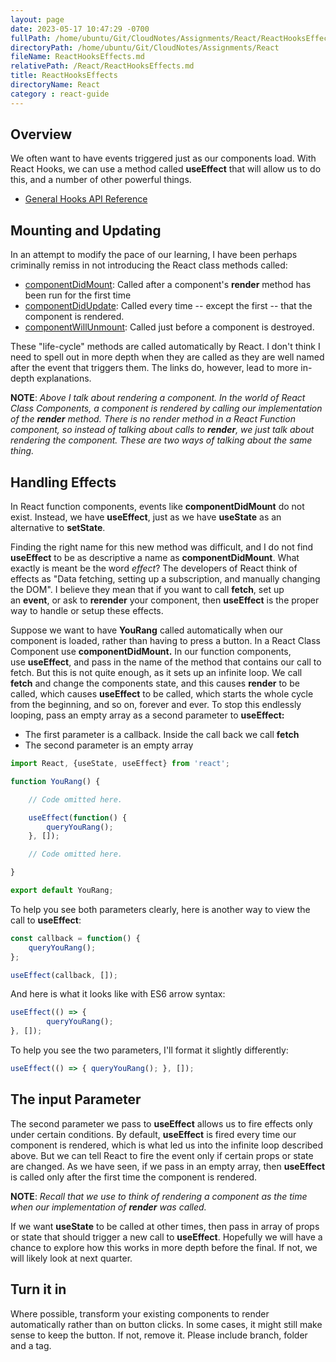```yaml
---
layout: page
date: 2023-05-17 10:47:29 -0700
fullPath: /home/ubuntu/Git/CloudNotes/Assignments/React/ReactHooksEffects.md
directoryPath: /home/ubuntu/Git/CloudNotes/Assignments/React
fileName: ReactHooksEffects.md
relativePath: /React/ReactHooksEffects.md
title: ReactHooksEffects
directoryName: React
category : react-guide
---
```


## Overview

We often want to have events triggered just as our components load. With React Hooks, we can use a method called **useEffect** that will allow us to do this, and a number of other powerful things.

- [General Hooks API Reference](https://reactjs.org/docs/hooks-reference.html)

## Mounting and Updating

In an attempt to modify the pace of our learning, I have been perhaps criminally remiss in not introducing the React class methods called:

*   [componentDidMount](https://reactjs.org/docs/react-component.html#componentdidmount): Called after a component's **render** method has been run for the first time
*   [componentDidUpdate](https://reactjs.org/docs/react-component.html#componentdidupdate): Called every time -- except the first -- that the component is rendered.
*   [componentWillUnmount](https://reactjs.org/docs/react-component.html#componentwillunmount): Called just before a component is destroyed.

These "life-cycle" methods are called automatically by React. I don't think I need to spell out in more depth when they are called as they are well named after the event that triggers them. The links do, however, lead to more in-depth explanations.

**NOTE**: _Above I talk about rendering a component. In the world of React Class Components, a component is rendered by calling our implementation of the **render** method. There is no render method in a React Function component, so instead of talking about calls to **render**, we just talk about rendering the component. These are two ways of talking about the same thing._

## Handling Effects

In React function components, events like **componentDidMount** do not exist. Instead, we have **useEffect**, just as we have **useState** as an alternative to **setState**. 

Finding the right name for this new method was difficult, and I do not find **useEffect** to be as descriptive a name as **componentDidMount**. What exactly is meant be the word _effect_? The developers of React think of effects as "Data fetching, setting up a subscription, and manually changing the DOM". I believe they mean that if you want to call **fetch**, set up an **event**, or ask to **rerender** your component, then **useEffect** is the proper way to handle or setup these effects.

Suppose we want to have **YouRang** called automatically when our component is loaded, rather than having to press a button. In a React Class Component use **componentDidMount.** In our function components, use **useEffect**, and pass in the name of the method that contains our call to fetch. But this is not quite enough, as it sets up an infinite loop. We call **fetch** and change the components state, and this causes **render** to be called, which causes **useEffect** to be called, which starts the whole cycle from the beginning, and so on, forever and ever. To stop this endlessly looping, pass an empty array as a second parameter to **useEffect:**

*   The first parameter is a callback. Inside the call back we call **fetch** 
*   The second parameter is an empty array

```javascript
import React, {useState, useEffect} from 'react';

function YouRang() {

    // Code omitted here.

    useEffect(function() {
        queryYouRang();
    }, []);

    // Code omitted here.

}

export default YouRang;
```

To help you see both parameters clearly, here is another way to view the call to **useEffect**:

```javascript
const callback = function() {
    queryYouRang();
};

useEffect(callback, []);
```

And here is what it looks like with ES6 arrow syntax:

```JavaScript
useEffect(() => {
        queryYouRang();
}, []);
```

To help you see the two parameters, I'll format it slightly differently:

```javascript
useEffect(() => { queryYouRang(); }, []);
```

## The input Parameter

The second parameter we pass to **useEffect** allows us to fire effects only under certain conditions. By default, **useEffect** is fired every time our component is rendered, which is what led us into the infinite loop described above. But we can tell React to fire the event only if certain props or state are changed. As we have seen, if we pass in an empty array, then **useEffect** is called only after the first time the component is rendered.

**NOTE**: _Recall that we use to think of rendering a component as the time when our implementation of **render** was called._

If we want **useState** to be called at other times, then pass in array of props or state that should trigger a new call to **useEffect**. Hopefully we will have a chance to explore how this works in more depth before the final. If not, we will likely look at next quarter.

## Turn it in

Where possible, transform your existing components to render automatically rather than on button clicks. In some cases, it might still make sense to keep the button. If not, remove it. Please include branch, folder and a tag.
